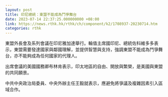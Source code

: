 ```yaml
---
layout: post
title: 印尼總統：東盟不能成為鬥爭舞台
date: 2023-07-14 22:37:25.000000000 +08:00
link: https://news.rthk.hk/rthk/ch/component/k2/1708937-20230714.htm
categories: rthk
---
```


東盟外長會及系列會議在印尼雅加達舉行。輪值主席國印尼、總統佐科維多多表示，東盟需要發達國家與鄰國理解，並提供智慧與支持，強調東盟不能成為鬥爭舞台，亦不能夠成為任何國家的代理人。

出席會議的美國國務卿布林肯表示，印太地區的自由、開放與繁榮，是美國與東盟的共同願景。

中共中央政治局委員、中央外辦主任王毅就表示，應避免將爭議及複雜因素引入區域合作。
